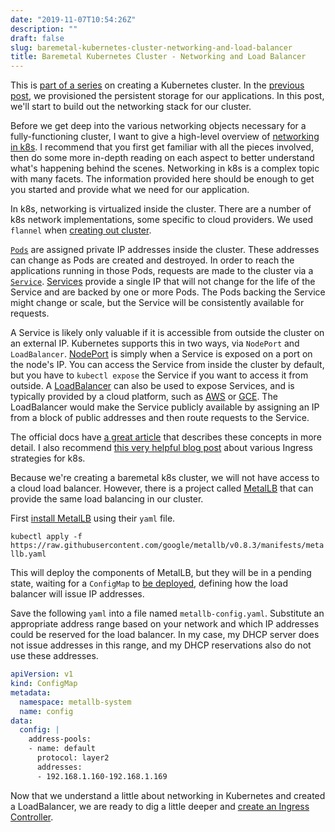 ```yaml
---
date: "2019-11-07T10:54:26Z"
description: ""
draft: false
slug: baremetal-kubernetes-cluster-networking-and-load-balancer
title: Baremetal Kubernetes Cluster - Networking and Load Balancer
---
```



This is [part of a series](__GHOST_URL__/baremetal-kubernetes-cluster-start-to-finish/) on creating a Kubernetes cluster. In the [previous post](__GHOST_URL__/baremetal-kubernetes-cluster-persistant-volumes/), we provisioned the persistent storage for our applications. In this post, we'll start to build out the networking stack for our cluster.

Before we get deep into the various networking objects necessary for a fully-functioning cluster, I want to give a high-level overview of [networking in k8s](https://kubernetes.io/docs/concepts/cluster-administration/networking/). I recommend that you first get familiar with all the pieces involved, then do some more in-depth reading on each aspect to better understand what's happening behind the scenes. Networking in k8s is a complex topic with many facets. The information provided here should be enough to get you started and provide what we need for our application.

In k8s, networking is virtualized inside the cluster. There are a number of k8s network implementations, some specific to cloud providers. We used `flannel` when [creating out cluster](__GHOST_URL__/baremetal-kubernetes-cluster-create-the-cluster/).

[`Pods`](https://kubernetes.io/docs/concepts/workloads/pods/pod/) are assigned private IP addresses inside the cluster. These addresses can change as Pods are created and destroyed. In order to reach the applications running in those Pods, requests are made to the cluster via a [`Service`](https://kubernetes.io/docs/concepts/services-networking/service/). [Services](https://kubernetes.io/docs/concepts/services-networking/service/) provide a single IP that will not change for the life of the Service and are backed by one or more Pods. The Pods backing the Service might change or scale, but the Service will be consistently available for requests.

A Service is likely only valuable if it is accessible from outside the cluster on an external IP. Kubernetes supports this in two ways, via `NodePort` and `LoadBalancer`. [NodePort](https://kubernetes.io/docs/concepts/services-networking/service/#nodeport) is simply when a Service is exposed on a port on the node's IP. You can access the Service from inside the cluster by default, but you have to `kubectl expose` the Service if you want to access it from outside. A [LoadBalancer](https://kubernetes.io/docs/concepts/services-networking/service/#loadbalancer) can also be used to expose Services, and is typically provided by a cloud platform, such as [AWS](https://docs.aws.amazon.com/elasticloadbalancing/latest/network/introduction.html) or [GCE](https://cloud.google.com/load-balancing/). The LoadBalancer would make the Service publicly available by assigning an IP from a block of public addresses and then route requests to the Service.

The official docs have [a great article](https://kubernetes.io/docs/concepts/services-networking/connect-applications-service/) that describes these concepts in more detail. I also recommend [this very helpful blog post](https://blog.getambassador.io/kubernetes-ingress-nodeport-load-balancers-and-ingress-controllers-6e29f1c44f2d) about various Ingress strategies for k8s.

Because we're creating a baremetal k8s cluster, we will not have access to a cloud load balancer. However, there is a project called [MetalLB](https://metallb.universe.tf/) that can provide the same load balancing in our cluster.

First [install MetalLB](https://metallb.universe.tf/installation/) using their `yaml` file.

`kubectl apply -f https://raw.githubusercontent.com/google/metallb/v0.8.3/manifests/metallb.yaml`

This will deploy the components of MetalLB, but they will be in a pending state, waiting for a `ConfigMap` to [be deployed](https://metallb.universe.tf/configuration/), defining how the load balancer will issue IP addresses.

Save the following `yaml` into a file named `metallb-config.yaml`. Substitute an appropriate address range based on your network and which IP addresses could be reserved for the load balancer. In my case, my DHCP server does not issue addresses in this range, and my DHCP reservations also do not use these addresses.

```yaml
apiVersion: v1
kind: ConfigMap
metadata:
  namespace: metallb-system
  name: config
data:
  config: |
    address-pools:
    - name: default
      protocol: layer2
      addresses:
      - 192.168.1.160-192.168.1.169
```

Now that we understand a little about networking in Kubernetes and created a LoadBalancer, we are ready to dig a little deeper and [create an Ingress Controller](__GHOST_URL__/baremetal-kubernetes-cluster-ingress-controller/).

